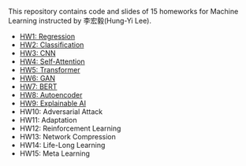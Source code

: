This repository contains code and slides of 15 homeworks for Machine Learning instructed by 李宏毅(Hung-Yi Lee). 

* [HW1: Regression](./HW01/solutions/HW01.ipynb)
* [HW2: Classification](./HW02/solutions/HW02_1.ipynb)
* [HW3: CNN](./HW03/solutions/HW03.ipynb)
* [HW4: Self-Attention](./HW04/solutions/HW04.ipynb)
* [HW5: Transformer](./HW05/solutions/HW05.ipynb)
* [HW6: GAN](./HW06/solutions/HW06.ipynb)
* [HW7: BERT](./HW07/solutions/HW07.ipynb)
* [HW8: Autoencoder](./HW08/solutions/HW08.ipynb)
* [HW9: Explainable AI](./HW09/solutions/HW09.ipynb)
* HW10: Adversarial Attack
* HW11: Adaptation
* HW12: Reinforcement Learning
* HW13: Network Compression
* HW14: Life-Long Learning
* HW15: Meta Learning